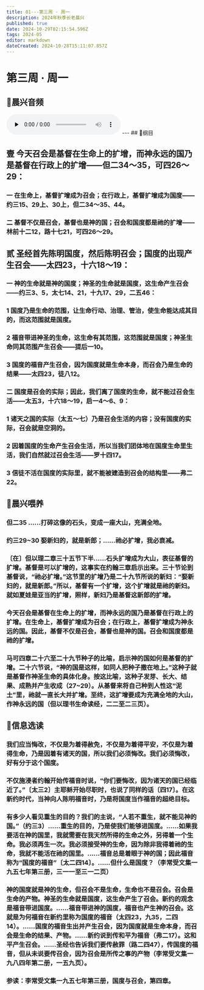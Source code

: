 ```yaml
---
title: 01---第三周 · 周一
description: 2024年秋季长老晨兴
published: true
date: 2024-10-29T02:15:54.596Z
tags: 2024-05
editor: markdown
dateCreated: 2024-10-28T15:11:07.857Z
---
```


# 第三周 · 周一

## 🎵晨兴音频
<audio id="audio" controls="" preload="none">
      <source id="mp3" src="/2024-05/week3/week3day1.mp3">
</audio>
---
## 📖纲目

## 壹   今天召会是基督在生命上的扩增，而神永远的国乃是基督在行政上的扩增——但二34～35，可四26～29：

### 一   在生命上，基督扩增成为召会；在行政上，基督扩增成为国度——约三15、29上、30上，但二34～35、44。

### 二   基督不仅是召会，基督也是神的国；召会和国度都是祂的扩增——林前十二12，路十七21，可四26～29。

## 贰   圣经首先陈明国度，然后陈明召会；国度的出现产生召会——太四23，十六18～19：

### 一   神的生命就是神的国度；神圣的生命就是国度，这生命产生召会——约三3、5，太七14、21，十九17、29，二五46：

### 1   国度乃是生命的范围，让生命行动、治理、管治，使生命能达成其目的，而这范围就是国度。

### 2   福音带进神圣的生命，这生命有其范围，这范围就是国度；神圣生命同其范围产生召会——提后一10。

### 3   国度的福音产生召会，因为国度就是生命本身，而召会乃是生命的结果——太四23，徒八12。

### 二   国度是召会的实际；因此，我们离了国度的生命，就不能过召会生活——太五3，十六18～19，启一4～6、9：

### 1   诸天之国的实际（太五～七）乃是召会生活的内容；没有国度的实际，召会就是空洞的。

### 2   因着国度的生命产生召会生活，所以当我们团体地在国度生命里生活，我们自然就过召会生活——罗十四17。

### 3   信徒不活在国度的实际里，就不能被建造到召会的结构里——弗二22。

## 📖晨兴喂养

### 但二35    ……打碎这像的石头，变成一座大山，充满全地。

### 约三29~30    娶新妇的，就是新郎；……祂必扩增，我必衰减。

### 〔在〕但以理二章三十五节下半……石头扩增成为大山，表征基督的扩增。基督是可以扩增的，这事实在约翰三章启示出来。三十节论到基督说，“祂必扩增。”这节里的扩增乃是二十九节所说的新妇：“娶新妇的，就是新郎。”所以，基督有一个扩增，这个扩增就是祂的新妇。就如夏娃是亚当的扩增，照样，新妇乃是基督这新郎的扩增。

### 今天召会是基督在生命上的扩增，而神永远的国乃是基督在行政上的扩增。在生命上，基督扩增成为召会；在行政上，基督扩增成为神永远的国。因此，基督不仅是召会，基督也是神的国。召会和国度都是祂的扩增。

### 马可四章二十六至二十九节种子的比喻，启示神的国如何是基督的扩增。二十六节说，“神的国是这样，如同人把种子撒在地上。”这种子就是基督作神圣生命的具体化身。按这比喻，这种子发芽、长大、结果、成熟并产生收成（27~29）。从基督来将自己种到人性这“泥土”里，祂就一直长大并扩增。至终，这扩增要成为充满全地的大山，作神永远的国（但以理书生命读经，二二至二三页）。

## 📖信息选读

### 我们应当悔改，不仅是为着得赦免，不仅是为着得平安，不仅是为着得生命，乃是因着有诸天的国，所以我们必须悔改。我们必须悔改，好有分于这个国度。

### 不仅施浸者约翰开始传福音时说，“你们要悔改，因为诸天的国已经临近了。”〔太三2〕主耶稣开始尽职时，也说了同样的话〔四17〕。在这新约时代，当神向人陈明福音时，乃是将国度当作福音的超绝目标。

### 有多少人看见重生的目的？我们的主说，“人若不重生，就不能见神的国。”（约三3）……重生的目的，乃是使我们能够进国度。……如果我要活在神的国里，我就需要在我天然所得的生命之外，另得着一个生命。我必须再生一次。我必须接受神的生命，因为除非我得着祂的生命，我就不能活在祂的国里。……福音总是着眼于神的国；因此福音称为“国度的福音”〔太二四14〕。……但什么是国度？（李常受文集一九五七年第三册，三一一至三一二页）

### 神的国度就是神的生命，但召会不是生命，生命也不是召会。召会是生命的产物。神圣的生命就是国度，这生命产生了召会。新约的观念是福音带进国度。……福音带进神的国度，福音也产生神的召会。这就是为何福音在新约里称为国度的福音（太四23，九35，二四14）。……国度的福音生出并产生召会，因为国度就是生命本身，而召会是生命的结果、产物。……新约说到传和平为福音（弗二17）。这和平产生召会。……圣经也告诉我们要传赦罪（路二四47），传国度的福音，但从未说要传召会，因为召会是所传之事的产物（李常受文集一九八四年第二册，一五九页）。

### 参读：李常受文集一九五七年第三册，国度与召会，第四章。

<!-- Google tag (gtag.js) -->

<script async src="https://www.googletagmanager.com/gtag/js?id=G-1P8709Z16T"></script>
<script>
  window.dataLayer = window.dataLayer || [];
  function gtag(){dataLayer.push(arguments);}
  gtag('js', new Date());

  gtag('config', 'G-1P8709Z16T');
</script>
